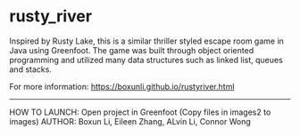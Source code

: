 # rusty_river
Inspired by Rusty Lake, this is a similar thriller styled escape room game in Java using Greenfoot. 
The game was built through object oriented programming and utilized many data structures such as linked list, queues and stacks.

For more information: 
https://boxunli.github.io/rustyriver.html

_______________________________________________________________
HOW TO LAUNCH: Open project in Greenfoot (Copy files in images2 to images)
AUTHOR: Boxun Li, Eileen Zhang, ALvin Li, Connor Wong
